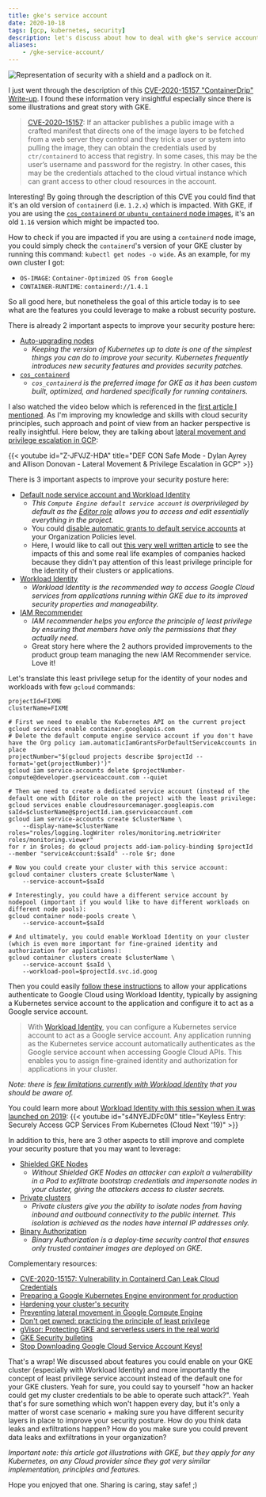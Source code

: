 ```yaml
---
title: gke's service account
date: 2020-10-18
tags: [gcp, kubernetes, security]
description: let's discuss about how to deal with gke's service account and few tips to improve your security posture, especially with fine-grained identity and authorization for applications with workload identity
aliases:
    - /gke-service-account/
---
```

![Representation of security with a shield and a padlock on it.](https://storage.googleapis.com/gweb-cloudblog-publish/images/GCP_Security_kLUG9v5.max-2200x2200.jpg)

I just went through the description of this [CVE-2020-15157 "ContainerDrip" Write-up](https://darkbit.io/blog/cve-2020-15157-containerdrip). I found these information very insightful especially since there is some illustrations and great story with GKE.

> [CVE-2020-15157](https://nvd.nist.gov/vuln/detail/CVE-2020-15157): If an attacker publishes a public image with a crafted manifest that directs one of the image layers to be fetched from a web server they control and they trick a user or system into pulling the image, they can obtain the credentials used by `ctr/containerd` to access that registry. In some cases, this may be the user’s username and password for the registry. In other cases, this may be the credentials attached to the cloud virtual instance which can grant access to other cloud resources in the account.

Interesting! By going through the description of this CVE you could find that it's an old version of `containerd` (i.e. `1.2.x`) which is impacted. With GKE, if you are using the [`cos_containerd` or `ubuntu_containerd` node images](https://cloud.google.com/kubernetes-engine/docs/concepts/using-containerd), it's an old `1.16` version which might be impacted too.

How to check if you are impacted if you are using a `containerd` node image, you could simply check the `containerd`'s version of your GKE cluster by running this command: `kubectl get nodes -o wide`. As an example, for my own cluster I got:
- `OS-IMAGE`: `Container-Optimized OS from Google`
- `CONTAINER-RUNTIME`: `containerd://1.4.1`

So all good here, but nonetheless the goal of this article today is to see what are the features you could leverage to make a robust security posture.

There is already 2 important aspects to improve your security posture here:
- [Auto-upgrading nodes](https://cloud.google.com/kubernetes-engine/docs/how-to/node-auto-upgrades)
    - _Keeping the version of Kubernetes up to date is one of the simplest things you can do to improve your security. Kubernetes frequently introduces new security features and provides security patches._
- [`cos_containerd`](https://cloud.google.com/container-optimized-os/docs/concepts/security)
    - _`cos_containerd` is the preferred image for GKE as it has been custom built, optimized, and hardened specifically for running containers._

I also watched the video below which is referenced in the [first article I mentioned](https://darkbit.io/blog/cve-2020-15157-containerdrip). As I'm improving my knowledge and skills with cloud security principles, such approach and point of view from an hacker perspective is really insightful. Here below, they are talking about [lateral movement and privilege escalation in GCP](https://youtu.be/Z-JFVJZ-HDA):

{{< youtube id="Z-JFVJZ-HDA" title="DEF CON Safe Mode - Dylan Ayrey and Allison Donovan - Lateral Movement & Privilege Escalation in GCP" >}}

There is 3 important aspects to improve your security posture here:
- [Default node service account and Workload Identity](https://cloud.google.com/kubernetes-engine/docs/how-to/hardening-your-cluster#use_least_privilege_sa)
    - _This `Compute Engine default service account` is overprivileged by default as the [Editor role](https://cloud.google.com/iam/docs/understanding-roles#primitive_role_definitions) allows you to access and edit essentially everything in the project._
    - You could [disable automatic grants to default service accounts](https://cloud.google.com/resource-manager/docs/organization-policy/restricting-service-accounts#disable_service_account_default_grants) at your Organization Policies level.
    - Here, I would like to call out [this very well written article](https://code.kiwi.com/towards-secure-by-default-google-cloud-platform-service-accounts-244ad9fc772) to see the impacts of this and some real life examples of companies hacked because they didn't pay attention of this least privilege principle for the identity of their clusters or applications.
- [Workload Identity](https://cloud.google.com/kubernetes-engine/docs/how-to/workload-identity)
    - _Workload Identity is the recommended way to access Google Cloud services from applications running within GKE due to its improved security properties and manageability._
- [IAM Recommender](https://cloud.google.com/iam/docs/recommender-overview)
    - _IAM recommender helps you enforce the principle of least privilege by ensuring that members have only the permissions that they actually need._
    - Great story here where the 2 authors provided improvements to the product group team managing the new IAM Recommender service. Love it!

Let's translate this least privilege setup for the identity of your nodes and workloads with few `gcloud` commands:
```
projectId=FIXME
clusterName=FIXME

# First we need to enable the Kubernetes API on the current project
gcloud services enable container.googleapis.com
# Delete the default compute engine service account if you don't have have the Org policy iam.automaticIamGrantsForDefaultServiceAccounts in place
projectNumber="$(gcloud projects describe $projectId --format='get(projectNumber)')"
gcloud iam service-accounts delete $projectNumber-compute@developer.gserviceaccount.com --quiet

# Then we need to create a dedicated service account (instead of the default one with Editor role on the project) with the least privilege:
gcloud services enable cloudresourcemanager.googleapis.com
saId=$clusterName@$projectId.iam.gserviceaccount.com
gcloud iam service-accounts create $clusterName \
    --display-name=$clusterName
roles="roles/logging.logWriter roles/monitoring.metricWriter roles/monitoring.viewer"
for r in $roles; do gcloud projects add-iam-policy-binding $projectId --member "serviceAccount:$saId" --role $r; done

# Now you could create your cluster with this service account:
gcloud container clusters create $clusterName \
    --service-account=$saId

# Interestingly, you could have a different service account by nodepool (important if you would like to have different workloads on different node pools):
gcloud container node-pools create \
    --service-account=$saId

# And ultimately, you could enable Workload Identity on your cluster (which is even more important for fine-grained identity and authorization for applications):
gcloud container clusters create $clusterName \
    --service-account $saId \
    --workload-pool=$projectId.svc.id.goog
```

Then you could easily [follow these instructions](https://cloud.google.com/kubernetes-engine/docs/how-to/workload-identity#authenticating_to) to allow your applications authenticate to Google Cloud using Workload Identity, typically by assigning a Kubernetes service account to the application and configure it to act as a Google service account.

> With [Workload Identity](https://cloud.google.com/kubernetes-engine/docs/how-to/workload-identity), you can configure a Kubernetes service account to act as a Google service account. Any application running as the Kubernetes service account automatically authenticates as the Google service account when accessing Google Cloud APIs. This enables you to assign fine-grained identity and authorization for applications in your cluster.

_Note: there is [few limitations currently with Workload Identity](https://cloud.google.com/kubernetes-engine/docs/how-to/workload-identity#limitations) that you should be aware of._

You could learn more about [Workload Identity with this session when it was launched on 2019](https://cloud.google.com/blog/products/containers-kubernetes/introducing-workload-identity-better-authentication-for-your-gke-applications):
{{< youtube id="s4NYEJDFc0M" title="Keyless Entry: Securely Access GCP Services From Kubernetes (Cloud Next '19)" >}}

In addition to this, here are 3 other aspects to still improve and complete your security posture that you may want to leverage:
- [Shielded GKE Nodes](https://cloud.google.com/kubernetes-engine/docs/how-to/shielded-gke-nodes)
    - _Without Shielded GKE Nodes an attacker can exploit a vulnerability in a Pod to exfiltrate bootstrap credentials and impersonate nodes in your cluster, giving the attackers access to cluster secrets._
- [Private clusters](https://cloud.google.com/kubernetes-engine/docs/concepts/private-cluster-concept)
    - _Private clusters give you the ability to isolate nodes from having inbound and outbound connectivity to the public internet. This isolation is achieved as the nodes have internal IP addresses only._
- [Binary Authorization](https://cloud.google.com/binary-authorization)
    - _Binary Authorization is a deploy-time security control that ensures only trusted container images are deployed on GKE._

Complementary resources:
- [CVE-2020-15157: Vulnerability in Containerd Can Leak Cloud Credentials](https://blog.aquasec.com/cve-2020-15157-containerd-container-vulnerability)
- [Preparing a Google Kubernetes Engine environment for production](https://cloud.google.com/solutions/prep-kubernetes-engine-for-prod)
- [Hardening your cluster's security](https://cloud.google.com/kubernetes-engine/docs/how-to/hardening-your-cluster)
- [Preventing lateral movement in Google Compute Engine](https://cloud.google.com/blog/products/identity-security/preventing-lateral-movement-in-google-compute-engine)
- [Don't get pwned: practicing the principle of least privilege](https://cloud.google.com/blog/products/identity-security/dont-get-pwned-practicing-the-principle-of-least-privilege)
- [gVisor: Protecting GKE and serverless users in the real world](https://cloud.google.com/blog/products/containers-kubernetes/how-gvisor-protects-google-cloud-services-from-cve-2020-14386)
- [GKE Security bulletins](https://cloud.google.com/kubernetes-engine/docs/security-bulletins)
- [Stop Downloading Google Cloud Service Account Keys!](https://medium.com/@jryancanty/stop-downloading-google-cloud-service-account-keys-1811d44a97d9)

That's a wrap! We discussed about features you could enable on your GKE cluster (especially with Workload Identity) and more importantly the concept of least privilege service account instead of the default one for your GKE clusters. Yeah for sure, you could say to yourself "how an hacker could get my cluster credentials to be able to operate such attack?". Yeah that's for sure something which won't happen every day, but it's only a matter of worst case scenario + making sure you have different security layers in place to improve your security posture. How do you think data leaks and exfiltrations happen? How do you make sure you could prevent data leaks and exfiltrations in your organization?

_Important note: this article got illustrations with GKE, but they apply for any Kubernetes, on any Cloud provider since they got very similar implementation, principles and features._

Hope you enjoyed that one. Sharing is caring, stay safe! ;)